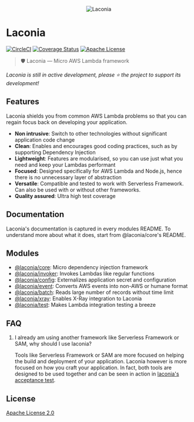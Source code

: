 <p align="center">
  <img alt="Laconia" src="docs/logo/png/2_vertical@1x.png">
</p>

# Laconia

[![CircleCI](https://circleci.com/gh/ceilfors/laconia/tree/master.svg?style=shield)](https://circleci.com/gh/ceilfors/laconia/tree/master)
[![Coverage Status](https://coveralls.io/repos/github/ceilfors/laconia/badge.svg?branch=master)](https://coveralls.io/github/ceilfors/laconia?branch=master)
[![Apache License](https://img.shields.io/badge/license-Apache-blue.svg)](LICENSE)

> 🛡️ Laconia — Micro AWS Lambda framework

_Laconia is still in active development, please ⭐ the project to support its development!_

## Features

Laconia shields you from common AWS Lambda problems so that you can regain focus back
on developing your application.

* **Non intrusive**: Switch to other technologies without significant application code change
* **Clean**: Enables and encourages good coding practices, such as by supporting Dependency Injection
* **Lightweight**: Features are modularised, so you can use just what you need and keep your Lambdas performant
* **Focused**: Designed specifically for AWS Lambda and Node.js, hence there is no unnecessary layer of abstraction
* **Versatile**: Compatible and tested to work with Serverless Framework. Can also be used with or without other frameworks.
* **Quality assured**: Ultra high test coverage

## Documentation

Laconia's documentation is captured in every modules README. To understand more about what it does, start from
@laconia/core's README.

## Modules

* [@laconia/core](packages/laconia-core/README.md): Micro dependency injection framework
* [@laconia/invoker](packages/laconia-invoker/README.md): Invokes Lambdas like regular functions
* [@laconia/config](packages/laconia-config/README.md): Externalizes application secret and configuration
* [@laconia/event](packages/laconia-event/README.md): Converts AWS events into non-AWS or humane format
* [@laconia/batch](packages/laconia-batch/README.md): Reads large number of records without time limit
* [@laconia/xray](packages/laconia-xray/README.md): Enables X-Ray integration to Laconia
* [@laconia/test](packages/laconia-test/README.md): Makes Lambda integration testing a breeze

## FAQ

1.  I already am using another framework like Serverless Framework or SAM, why should I use laconia?

    Tools like Serverless Framework or SAM are more focused on helping the
    build and deployment of your application. Laconia however is more focused on
    how you craft your application. In fact, both tools are designed to be used together and
    can be seen in action in [laconia's acceptance test](packages/laconia-acceptance-test).

## License

[Apache License 2.0](LICENSE)
